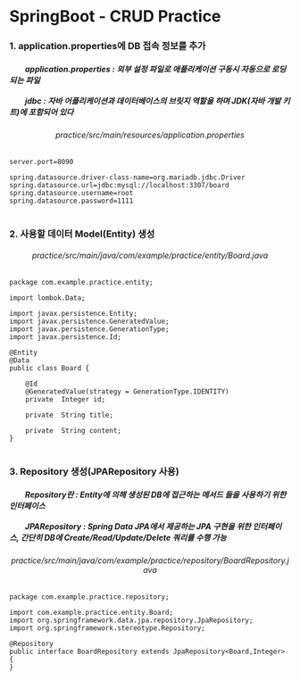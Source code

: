 # SpringBoot - CRUD Practice

<h3>1. application.properties에 DB 접속 정보를 추가</h3>

<h5>
  　　application.properties : 외부 설정 파일로 애플리케이션 구동시 자동으로 로딩 되는 파일 <br><br>
  　　jdbc : 자바 어플리케이션과 데이터베이스의 브릿지 역할을 하며 JDK(자바 개발 키트)에 포함되어 있다 <br>
</h5>

<div align="center"><h6>practice/src/main/resources/application.properties</h6></div>

```
server.port=8090

spring.datasource.driver-class-name=org.mariadb.jdbc.Driver
spring.datasource.url=jdbc:mysql://localhost:3307/board
spring.datasource.username=root
spring.datasource.password=1111
```

#

<h3>2. 사용할 데이터 Model(Entity) 생성 </h3>

<div align="center"><h6>practice/src/main/java/com/example/practice/entity/Board.java</h6></div>

```
package com.example.practice.entity;

import lombok.Data;

import javax.persistence.Entity;
import javax.persistence.GeneratedValue;
import javax.persistence.GenerationType;
import javax.persistence.Id;

@Entity
@Data
public class Board {

    @Id
    @GeneratedValue(strategy = GenerationType.IDENTITY)
    private  Integer id;

    private  String title;

    private  String content;
}
```

#

<h3>3. Repository 생성(JPARepository 사용) </h3>

<h5>
  　　Repository란 : Entity에 의해 생성된 DB에 접근하는 메서드 들을 사용하기 위한 인터페이스 <br><br>
  　　JPARepository : Spring Data JPA에서 제공하는 JPA 구현을 위한 인터페이스, 간단히 DB에 Create/Read/Update/Delete 쿼리를 수행 가능 <br>
</h5>

<div align="center"><h6>practice/src/main/java/com/example/practice/repository/BoardRepository.java</h6></div>

```
package com.example.practice.repository;

import com.example.practice.entity.Board;
import org.springframework.data.jpa.repository.JpaRepository;
import org.springframework.stereotype.Repository;

@Repository
public interface BoardRepository extends JpaRepository<Board,Integer> {
}
```

